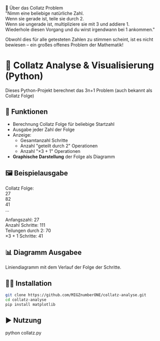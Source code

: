 🧠 Über das Collatz Problem <br>
"Nimm eine beliebige natürliche Zahl. <br>
Wenn sie gerade ist, teile sie durch 2. <br>
Wenn sie ungerade ist, multipliziere sie mit 3 und addiere 1. <br>
Wiederhole diesen Vorgang und du wirst irgendwann bei 1 ankommen."

Obwohl dies für alle getesteten Zahlen zu stimmen scheint, ist es nicht bewiesen – ein großes offenes Problem der Mathematik!
# 🔢 Collatz Analyse & Visualisierung (Python)
Dieses Python-Projekt berechnet das 3n+1 Problem (auch bekannt als Collatz Folge)

## 🚀 Funktionen
- Berechnung Collatz Folge für beliebige Startzahl
- Ausgabe jeder Zahl der Folge
- Anzeige:
  - Gesamtanzahl Schritte
  - Anzahl "geteilt durch 2" Operationen
  - Anzahl "×3 + 1" Operationen
- **Graphische Darstellung** der Folge als Diagramm

## 🖼️ Beispielausgabe
Collatz Folge: <br>
27 <br>
82 <br>
41 <br>
...

Anfangszahl: 27 <br>
Anzahl Schritte: 111 <br>
Teilungen durch 2: 70 <br>
×3 + 1 Schritte: 41 <br>

## 📊 Diagramm Ausgabee
Liniendiagramm mit dem Verlauf der Folge der Schritte.

## 🧑‍💻 Installation
```bash
git clone https://github.com/MIGZnumberONE/collatz-analyse.git
cd collatz-analyse
pip install matplotlib
```

## ▶️ Nutzung <br>
python collatz.py
